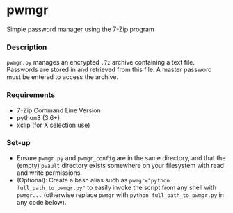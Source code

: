 # pwmgr
Simple password manager using the 7-Zip program

### Description
`pwmgr.py` manages an encrypted `.7z` archive containing a text file. Passwords are stored in and retrieved from this file. A master password must be entered to access the archive.

### Requirements
- 7-Zip Command Line Version
- python3 (3.6+)
- xclip (for X selection use)

### Set-up
- Ensure `pwmgr.py` and `pwmgr_config` are in the same directory, and that the (empty) `pvault` directory exists somewhere on your filesystem with read and write permissions.
- (Optional): Create a bash alias such as `pwmgr="python full_path_to_pwmgr.py"` to easily invoke the script from any shell with `pwmgr...` (otherwise replace `pwmgr` with `python full_path_to_pwmgr.py` in any code below).


